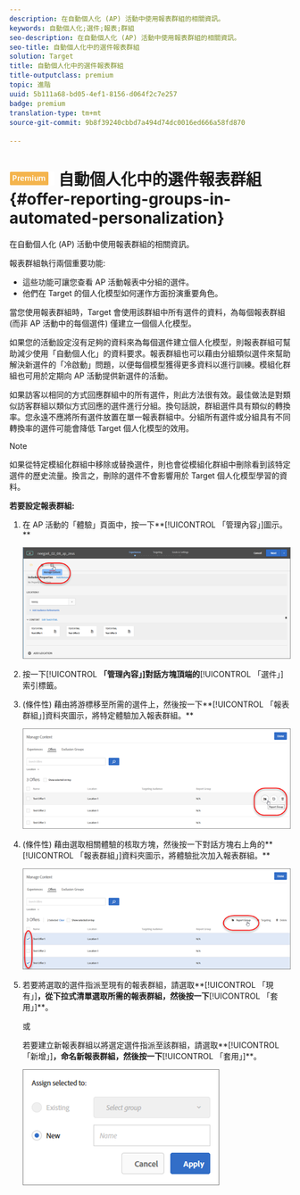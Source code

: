 ```yaml
---
description: 在自動個人化 (AP) 活動中使用報表群組的相關資訊。
keywords: 自動個人化;選件;報表;群組
seo-description: 在自動個人化 (AP) 活動中使用報表群組的相關資訊。
seo-title: 自動個人化中的選件報表群組
solution: Target
title: 自動個人化中的選件報表群組
title-outputclass: premium
topic: 進階
uuid: 5b111a68-bd05-4ef1-8156-d064f2c7e257
badge: premium
translation-type: tm+mt
source-git-commit: 9b8f39240cbbd7a494d74dc0016ed666a58fd870

---
```



# ![PREMIUM](/help/assets/premium.png) 自動個人化中的選件報表群組{#offer-reporting-groups-in-automated-personalization}

在自動個人化 (AP) 活動中使用報表群組的相關資訊。

報表群組執行兩個重要功能:

* 這些功能可讓您查看 AP 活動報表中分組的選件。
* 他們在 Target 的個人化模型如何運作方面扮演重要角色。

當您使用報表群組時，Target 會使用該群組中所有選件的資料，為每個報表群組 (而非 AP 活動中的每個選件) 僅建立一個個人化模型。

如果您的活動設定沒有足夠的資料來為每個選件建立個人化模型，則報表群組可幫助減少使用「自動個人化」的資料要求。報表群組也可以藉由分組類似選件來幫助解決新選件的「冷啟動」問題，以便每個模型獲得更多資料以進行訓練。模組化群組也可用於定期向 AP 活動提供新選件的活動。

如果訪客以相同的方式回應群組中的所有選件，則此方法很有效。最佳做法是對類似訪客群組以類似方式回應的選件進行分組。換句話說，群組選件具有類似的轉換率。您永遠不應將所有選件放置在單一報表群組中。分組所有選件或分組具有不同轉換率的選件可能會降低 Target 個人化模型的效用。

>[!NOTE]
>
>如果從特定模組化群組中移除或替換選件，則也會從模組化群組中刪除看到該特定選件的歷史流量。換言之，刪除的選件不會影響用於 Target 個人化模型學習的資料。

**若要設定報表群組:**

1. 在 AP 活動的「體驗」頁面中，按一下**[!UICONTROL 「管理內容」]圖示。**

   ![](assets/ap_manage_content.png)

1. 按一下[!UICONTROL **「管理內容」]對話方塊頂端的**[!UICONTROL 「選件」]索引標籤。
1. (條件性) 藉由將游標移至所需的選件上，然後按一下**[!UICONTROL 「報表群組」]資料夾圖示，將特定體驗加入報表群組。**

   ![](assets/ap_manage_content_2.png)

1. (條件性) 藉由選取相關體驗的核取方塊，然後按一下對話方塊右上角的**[!UICONTROL 「報表群組」]資料夾圖示，將體驗批次加入報表群組。**

   ![](assets/ap_reporting_groups.png)

1. 若要將選取的選件指派至現有的報表群組，請選取**[!UICONTROL 「現有」]**，從下拉式清單選取所需的報表群組，然後按一下**[!UICONTROL 「套用」]**。

   或

   若要建立新報表群組以將選定選件指派至該群組，請選取**[!UICONTROL 「新增」]**，命名新報表群組，然後按一下**[!UICONTROL 「套用」]**。

   ![](assets/ap_manage_content_3.png)

